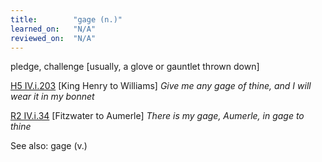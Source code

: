 ```yaml
---
title:        "gage (n.)"
learned_on:   "N/A"
reviewed_on:  "N/A"
---
```


pledge, challenge \[usually, a glove or gauntlet thrown down\]

[H5 IV.i.203](https://www.shakespeareswords.com/Public/Play.aspx?Act=4&Scene=1&WorkId=38#255838) \[King Henry to Williams\] *Give me any gage of thine, and I will wear it in my bonnet*

[R2 IV.i.34](https://www.shakespeareswords.com/Public/Play.aspx?Act=4&Scene=1&WorkId=22#192177) \[Fitzwater to Aumerle\] *There is my gage, Aumerle, in gage to thine*

See also: gage (v.)

